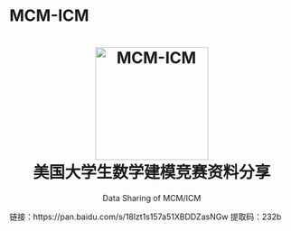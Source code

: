 # MCM-ICM

<h1 align="center">
  <a href="https://github.com/Tang1705/Reconstruction" title="MCM-ICM">
    <img alt="MCM-ICM" src="http://static.zybuluo.com/TangWill/a92pkzif7fqvexpkij8izzl4/%E5%BE%AE%E4%BF%A1%E5%9B%BE%E7%89%87%E7%BC%96%E8%BE%91_20200818113617.jpg" width="200px" height="200px" />
  </a>
  <br />
  美国大学生数学建模竞赛资料分享
</h1>

<p align="center">
  Data Sharing of MCM/ICM
</p>
链接：https://pan.baidu.com/s/18lzt1s157a51XBDDZasNGw 
提取码：232b 
